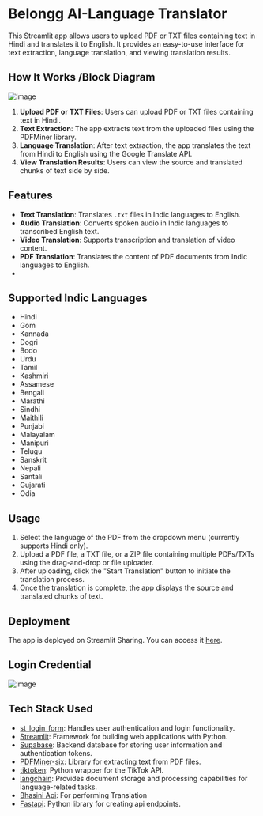 # Belongg AI-Language Translator

This Streamlit app allows users to upload PDF or TXT files containing text in Hindi and translates it to English. It provides an easy-to-use interface for text extraction, language translation, and viewing translation results.

## How It Works /Block Diagram
![image](https://github.com/vandit98/C4GTDMP/assets/91458535/d8587a53-e7aa-4b54-a4d9-16a2822fca01)

1. **Upload PDF or TXT Files**: Users can upload PDF or TXT files containing text in Hindi.
2. **Text Extraction**: The app extracts text from the uploaded files using the PDFMiner library.
3. **Language Translation**: After text extraction, the app translates the text from Hindi to English using the Google Translate API.
4. **View Translation Results**: Users can view the source and translated chunks of text side by side.
   
## Features

- **Text Translation**: Translates `.txt` files in Indic languages to English.
- **Audio Translation**: Converts spoken audio in Indic languages to transcribed English text.
- **Video Translation**: Supports transcription and translation of video content.
- **PDF Translation**: Translates the content of PDF documents from Indic languages to English.
-
## Supported Indic Languages

- Hindi
- Gom
- Kannada
- Dogri
- Bodo
- Urdu
- Tamil
- Kashmiri
- Assamese
- Bengali
- Marathi
- Sindhi
- Maithili
- Punjabi
- Malayalam
- Manipuri
- Telugu
- Sanskrit
- Nepali
- Santali
- Gujarati
- Odia
  
## Usage

1. Select the language of the PDF from the dropdown menu (currently supports Hindi only).
2. Upload a PDF file, a TXT file, or a ZIP file containing multiple PDFs/TXTs using the drag-and-drop or file uploader.
3. After uploading, click the "Start Translation" button to initiate the translation process.
4. Once the translation is complete, the app displays the source and translated chunks of text.

## Deployment

The app is deployed on Streamlit Sharing. You can access it [here](https://belongg1.streamlit.app/).

## Login Credential 
![image](https://github.com/vandit98/C4GTDMP/assets/91458535/a0a086d6-ffd4-4fda-8b9e-4a1777816e1a)

## Tech Stack Used

- [st_login_form](https://github.com/daniellewisDL/streamlit-login): Handles user authentication and login functionality.
- [Streamlit](https://streamlit.io/): Framework for building web applications with Python.
- [Supabase](https://supabase.io/): Backend database for storing user information and authentication tokens.
- [PDFMiner-six](https://github.com/pdfminer/pdfminer.six): Library for extracting text from PDF files.
- [tiktoken](https://pypi.org/project/tiktoken/): Python wrapper for the TikTok API.
- [langchain](https://pypi.org/project/langchain/): Provides document storage and processing capabilities for language-related tasks.
- [Bhasini Api](https://bhashini.gov.in/): For performing Translation
- [Fastapi](https://fastapi.tiangolo.com/): Python library for creating api endpoints.

